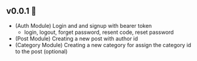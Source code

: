 ## v0.0.1 🎉

- (Auth Module) Login and and signup with bearer token
  - login, logout, forget password, resent code, reset password
- (Post Module) Creating a new post with author id
- (Category Module) Creating a new category for assign the category id to the post (optional)
